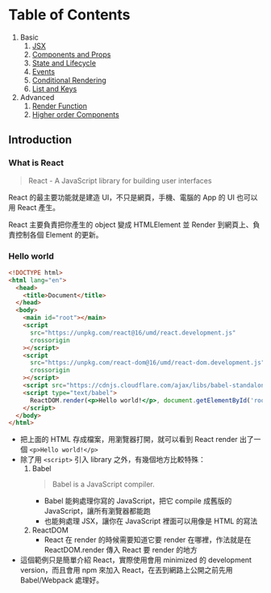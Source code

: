 # Table of Contents

1. Basic
   1. [JSX]()
   2. [Components and Props]()
   3. [State and Lifecycle]()
   4. [Events]()
   5. [Conditional Rendering]()
   6. [List and Keys]()
2. Advanced
   1. [Render Function]()
   2. [Higher order Components]()

## Introduction

### What is React

> React - A JavaScript library for building user interfaces

React 的最主要功能就是建造 UI，不只是網頁，手機、電腦的 App 的 UI 也可以用 React 產生。

React 主要負責把你產生的 object 變成 HTMLElement 並 Render 到網頁上、負責控制各個 Element 的更新。

### Hello world

```html
<!DOCTYPE html>
<html lang="en">
  <head>
    <title>Document</title>
  </head>
  <body>
    <main id="root"></main>
    <script
      src="https://unpkg.com/react@16/umd/react.development.js"
      crossorigin
    ></script>
    <script
      src="https://unpkg.com/react-dom@16/umd/react-dom.development.js"
      crossorigin
    ></script>
    <script src="https://cdnjs.cloudflare.com/ajax/libs/babel-standalone/6.26.0/babel.min.js"></script>
    <script type="text/babel">
      ReactDOM.render(<p>Hello world!</p>, document.getElementById('root'));
    </script>
  </body>
</html>
```

- 把上面的 HTML 存成檔案，用瀏覽器打開，就可以看到 React render 出了一個 `<p>Hello world!</p>`
- 除了用 `<script>` 引入 library 之外，有幾個地方比較特殊：
  1. Babel
     > Babel is a JavaScript compiler.
     - Babel 能夠處理你寫的 JavaScript，把它 compile 成舊版的 JavaScript，讓所有瀏覽器都能跑
     - 也能夠處理 JSX，讓你在 JavaScript 裡面可以用像是 HTML 的寫法
  1. ReactDOM
     - React 在 render 的時候需要知道它要 render 在哪裡，作法就是在 ReactDOM.render 傳入 React 要 render 的地方
- 這個範例只是簡單介紹 React，實際使用會用 minimized 的 development version，而且會用 npm 來加入 React，在丟到網路上公開之前先用 Babel/Webpack 處理好。
